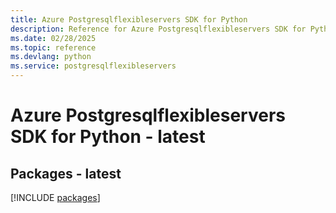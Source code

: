 ```yaml
---
title: Azure Postgresqlflexibleservers SDK for Python
description: Reference for Azure Postgresqlflexibleservers SDK for Python
ms.date: 02/28/2025
ms.topic: reference
ms.devlang: python
ms.service: postgresqlflexibleservers
---
```

# Azure Postgresqlflexibleservers SDK for Python - latest
## Packages - latest
[!INCLUDE [packages](postgresqlflexibleservers-index.md)]